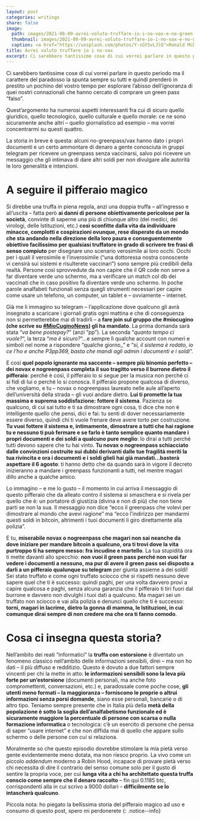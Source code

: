 ```yaml
---
layout: post
categories: writings
share: false
image:
  path: images/2021-08-09-avrei-voluto-truffare-io-i-no-vax-e-no-green-pass.jpg
  thumbnail: images/2021-08-09-avrei-voluto-truffare-io-i-no-vax-e-no-green-pass.jpg
  caption: <a href="https://unsplash.com/photos/Y-sGYSvLJlQ">Ronald McDonald @ Feinkost eG Leipzig (followed by rats), a photo by Dirk Pohlers</a>
title: Avrei voluto truffare io i no-vax
excerpt: Ci sarebbero tantissime cose di cui vorrei parlare in questo periodo ma il carattere del paradosso la spunta sempre su tutti e quindi prenderò in prestito un pochino del vostro tempo per esplorare l’abisso dell’ignoranza di quei nostri connazionali che hanno cercato di comprare un green pass “falso”. Quest’argomento ha numerosi aspetti interessanti fra cui […]
---
```

Ci sarebbero tantissime cose di cui vorrei parlare in questo periodo ma il carattere del paradosso la spunta sempre su tutti e quindi prenderò in prestito un pochino del vostro tempo per esplorare l’abisso dell’ignoranza di quei nostri connazionali che hanno cercato di comprare un green pass “falso”.

Quest’argomento ha numerosi aspetti interessanti fra cui di sicuro quello giuridico, quello tecnologico, quello culturale e quello morale: ce ne sono sicuramente anche altri – quello giornalistico ad esempio – ma vorrei concentrarmi su questi quattro.

La storia in breve è questa: alcuni no-greenpass/vax hanno dato i propri documenti e un certo ammontare di denaro a gente conosciuta in gruppi telegram per ricevere un greenpass senza vaccinarsi, salvo poi ricevere un messaggio che gli intimava di dare altri soldi per non divulgare alle autorità le loro generalità e intenzioni.

# A seguire il pifferaio magico

Si direbbe una truffa in piena regola, anzi una doppia truffa – all’ingresso e all’uscita – fatta però **ai danni di persone obiettivamente pericolose per la società**, convinte di saperne una più di chiunque altro (dei medici, dei virologi, delle Istituzioni, etc.) **così sconfitte dalla vita da individuare minacce, complotti e cospirazioni ovunque, rese disperate da un mondo che sta andando nella direzione della loro paura e conseguentemente obiettivo facilissimo per qualsiasi truffatore in grado di scrivere tre frasi di senso compiuto** per disegnare uno scenario verosimile ai loro occhi. Occhi per i quali il verosimile e l’inverosimile (“una dottoressa nostra conoscente vi censirà sui sistemi e risulterete vaccinari”) sono sempre più credibili della realtà. Persone così sprovvedute da non capire che il QR code non serve a far diventare verde uno schermo, ma a verificare un match col db dei vaccinati che in caso positivo fa diventare verde uno schermo. In poche parole analfabeti funzionali senza quegli strumenti necessari per capire come usare un telefono, un computer, un tablet e – ovviamente – internet.

Già me li immagino su telegram – l’applicazione dove qualcuno gli avrà insegnato a scaricare i giornali gratis ogni mattina e che di conseguenza non si permetterebbe mai di tradirli – a **fare join sul gruppo che #miocugino (che scrive su [#MioCuginoNews](https://twitter.com/hashtag/MioCuginoNews?src=hashtag_click)) gli ha mandato**. La prima domanda sarà stata “_va bene postepay?_” (anzi “pp”). La seconda “_quanto tempo ci vuole?_“, la terza “_ma è sicuro?_“…e sempre lì qualche account con numeri e simboli nel nome a rispondere “qualche giorno_” e “_sì, il sistema è rodato, io ce l’ho e anche P3pp369, basta che mandi agli admin i documenti e i soldi_“.

E così **quel popolo ignorante ma saccente – sempre più binomio perfetto – dei novax e nogreenpass completa il suo tragitto verso il burrone dietro il pifferaio**: perché è così, il pifferaio lo si segue per la musica non perché ci si fidi di lui o perché lo si conosca. Il pifferaio propone qualcosa di diverso, che vogliamo, e tu – novax o nogreenpass laureato nelle aule all’aperto dell’università della strada – gli vuoi andare dietro. **Lui ti promette la tua massima e suprema soddisfazione: fottere il sistema**. Pazienza se qualcuno, di cui sai tutto e ti sa dimostrare ogni cosa, ti dice che non è intelligente quello che pensi, dici e fai: tu senti di dover necessariamente essere diverso, quindi chi ti vuole frenare deve avere torto per costruzione. **Tu vuoi fottere il sistema e, intimamente, dimostrare a tutti che hai ragione tu e nessuno ti può fermare e se farlo è tanto semplice quanto mandare i propri documenti e dei soldi a qualcuno pure meglio**: lo dirai a tutti perché tutti devono sapere che tu hai vinto. **Tu novax o nogreenpass schiacciato dalle convinzioni costruite sui dubbi derivanti dalle tue fragilità meriti la tua rivincita e ora i documenti e i soldi glieli hai già mandati…basterà aspettare il 6 agosto**: ti hanno detto che da quando sarà in vigore il decreto inizieranno a mandare i greenpass funzionanti a tutti, nel mentre magari dillo anche a qualche amico.

Lo immagino – e me lo gusto – il momento in cui arriva il messaggio di questo pifferaio che da alleato contro il sistema si smaschera e si rivela per quello che è: un portatore di giustizia (divina e non di più) che non tiene parti se non la sua. Il messaggio non dice “ecco il greenpass che volevi per dimostrare al mondo che avevi ragione” ma “ecco l’indirizzo per mandarmi questi soldi in bitcoin, altrimenti i tuoi documenti li giro direttamente alla polizia”.

E tu, **miserabile novax o nogreenpass che magari non sai neanche da dove iniziare per mandare bitcoin a qualcuno, ora ti trovi dove la vita purtroppo ti ha sempre messo: fra incudine e martello**. La tua stupidità ora ti mette davanti allo specchio: **non vuoi il green pass perché non vuoi far vedere i documenti a nessuno, ma pur di avere il green pass sei disposto a darli a un pifferaio qualunque su telegram** per giunta assieme a dei soldi! Sei stato truffato e come ogni truffato sciocco che si rispetti nessuno deve sapere quel che ti è successo: quindi paghi, per una volta davvero provi a capire qualcosa e paghi, senza alcuna garanzia che il pifferaio ti tiri fuori dal burrone e davvero non divulghi i tuoi dati a qualcuno. Ma magari sei un truffato non sciocco e vai alla polizia e denunci quello che ti è successo: **torni, magari in lacrime, dietro la gonna di mamma, le Istituzioni, in cui comunque dirai sempre di non credere ma che ora ti fanno comodo**.

# Cosa ci insegna questa storia?

Nell’ambito dei reati “informatici” la **truffa con estorsione** è diventato un fenomeno classico nell’ambito delle informazioni sensibili, direi – ma non ho dati – il più diffuso e redditizio. Questo è dovuto a due fattori sempre vincenti per chi la mette in atto: **le informazioni sensibili sono la leva più forte per un’estorsione** (documenti personali, ma anche foto compromettenti, conversazioni, etc.) e, paradossale come poche cose, **gli utenti meno formati – la maggioranza – forniscono le proprie o altrui informazioni senza porsi domande**, siano esse personali, bancarie o di altro tipo. Teniamo sempre presente che in Italia più della **metà della popolazione è sotto la soglia dell’analfabetismo funzionale ed è sicuramente maggiore la percentuale di persone con scarsa o nulla formazione informatica** o tecnologica: c’è un esercito di persone che pensa di saper “usare internet” e che non diffida mai di quello che appare sullo schermo o delle persone con cui si relaziona.

Moralmente so che questo episodio dovrebbe stimolare la mia pietà verso gente evidentemente meno dotata, ma non riesco proprio. La vivo come un piccolo _addendum_ moderno a Robin Hood, incapace di provare pietà verso chi necessita di dire il contrario del senso comune solo per il gusto di sentire la propria voce, per cui **lunga vita a chi ha architettato questa truffa conscio come sempre che il denaro raccolto** – fin qui 0.1185 btc, corrispondenti alla in cui scrivo a 9000 dollari – **difficilmente se lo intascherà qualcuno**.

Piccola nota: ho piegato la bellissima storia del pifferaio magico ad uso e consumo di questo post, spero mi perdonerete
{: .notice--info}
